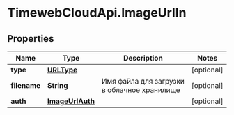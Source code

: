 # TimewebCloudApi.ImageUrlIn

## Properties

Name | Type | Description | Notes
------------ | ------------- | ------------- | -------------
**type** | [**URLType**](URLType.md) |  | [optional] 
**filename** | **String** | Имя файла для загрузки в облачное хранилище | [optional] 
**auth** | [**ImageUrlAuth**](ImageUrlAuth.md) |  | [optional] 


